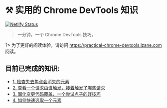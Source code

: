 # ⚒️ 实用的 Chrome DevTools 知识

[![Netlify Status](https://api.netlify.com/api/v1/badges/60c6da58-c569-4610-917f-dc9bb0adbf2f/deploy-status)](https://app.netlify.com/sites/friendly-dubinsky-167f6d/deploys)

> 一分钟，一个 Chrome DevTools 技巧。

?> 为了更好的阅读体验，请访问 https://practical-chrome-devtools.lzane.com 阅读。

## 目前已完成的知识:
- [1. 检查失去焦点会消失的元素](./1_inspect_elements_hide_on_blur)
- [2. 查看一个请求由谁触发，接着触发了哪些请求](./2_view_initiators_and_dependencies)
- [3. 固化变更代码覆盖，一个尝试点子的好技巧](./3_local_overrides)
- [4. 如何快速选取一个元素](./4_select_an_element)



